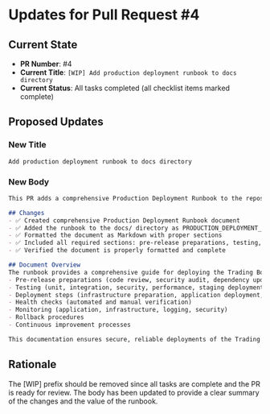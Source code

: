 # Updates for Pull Request #4

## Current State
- **PR Number**: #4
- **Current Title**: `[WIP] Add production deployment runbook to docs directory`
- **Current Status**: All tasks completed (all checklist items marked complete)

## Proposed Updates

### New Title
```
Add production deployment runbook to docs directory
```

### New Body
```markdown
This PR adds a comprehensive Production Deployment Runbook to the repository.

## Changes
- ✅ Created comprehensive Production Deployment Runbook document
- ✅ Added the runbook to the docs/ directory as PRODUCTION_DEPLOYMENT_RUNBOOK.md
- ✅ Formatted the document as Markdown with proper sections
- ✅ Included all required sections: pre-release preparations, testing, deployment steps, health checks, monitoring, rollback, and continuous improvement
- ✅ Verified the document is properly formatted and complete

## Document Overview
The runbook provides a comprehensive guide for deploying the Trading Bot Swarm system to production, covering:
- Pre-release preparations (code review, security audit, dependency updates, configuration management, backup)
- Testing (unit, integration, security, performance, staging deployment)
- Deployment steps (infrastructure preparation, application deployment, database deployment, validation)
- Health checks (automated and manual verification)
- Monitoring (application, infrastructure, logging, security)
- Rollback procedures
- Continuous improvement processes

This documentation ensures secure, reliable deployments of the Trading Bot Swarm system.
```

## Rationale
The [WIP] prefix should be removed since all tasks are complete and the PR is ready for review. The body has been updated to provide a clear summary of the changes and the value of the runbook.
